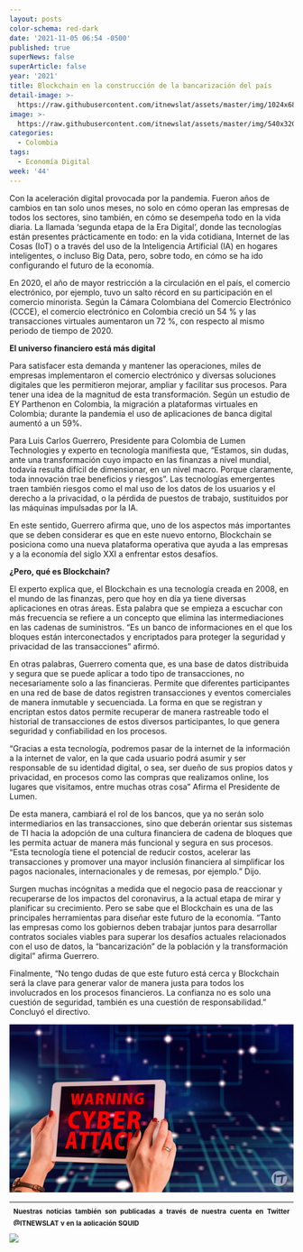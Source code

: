 ```yaml
---
layout: posts
color-schema: red-dark
date: '2021-11-05 06:54 -0500'
published: true
superNews: false
superArticle: false
year: '2021'
title: Blockchain en la construcción de la bancarización del país
detail-image: >-
  https://raw.githubusercontent.com/itnewslat/assets/master/img/1024x680/warning-ciberataque-g.jpg
image: >-
  https://raw.githubusercontent.com/itnewslat/assets/master/img/540x320/warning-ciberataque-p.jpg
categories:
  - Colombia
tags:
  - Economía Digital
week: '44'
---
```

Con la aceleración digital provocada por la pandemia. Fueron años de cambios en tan solo unos meses, no solo en cómo operan las empresas de todos los sectores, sino también, en cómo se desempeña todo en la vida diaria. La llamada ‘segunda etapa de la Era Digital’, donde las tecnologías están presentes prácticamente en todo: en la vida cotidiana, Internet de las Cosas (IoT) o a través del uso de la Inteligencia Artificial (IA) en hogares inteligentes, o incluso Big Data, pero, sobre todo, en cómo se ha ido configurando el futuro de la economía.

En 2020, el año de mayor restricción a la circulación en el país, el comercio electrónico, por ejemplo, tuvo un salto récord en su participación en el comercio minorista. Según la Cámara Colombiana del Comercio Electrónico (CCCE), el comercio electrónico en Colombia creció un 54 % y las transacciones virtuales aumentaron un 72 %, con respecto al mismo periodo de tiempo de 2020.

**El universo financiero está más digital**

Para satisfacer esta demanda y mantener las operaciones, miles de empresas implementaron el comercio electrónico y diversas soluciones digitales que les permitieron mejorar, ampliar y facilitar sus procesos. Para tener una idea de la magnitud de esta transformación. Según un estudio de EY Parthenon en Colombia, la migración a plataformas virtuales en Colombia; durante la pandemia el uso de aplicaciones de banca digital aumentó a un 59%.

Para Luis Carlos Guerrero, Presidente para Colombia de Lumen Technologies y experto en tecnología manifiesta que, “Estamos, sin dudas, ante una transformación cuyo impacto en las finanzas a nivel mundial, todavía resulta difícil de dimensionar, en un nivel macro. Porque claramente, toda innovación trae beneficios y riesgos”. Las tecnologías emergentes traen también riesgos como el mal uso de los datos de los usuarios y el derecho a la privacidad, o la pérdida de puestos de trabajo, sustituidos por las máquinas impulsadas por la IA.

En este sentido, Guerrero afirma que, uno de los aspectos más importantes que se deben considerar es que en este nuevo entorno, Blockchain se posiciona como una nueva plataforma operativa que ayuda a las empresas y a la economía del siglo XXI a enfrentar estos desafíos.

**¿Pero, qué es Blockchain?**

El experto explica que, el Blockchain es una tecnología creada en 2008, en el mundo de las finanzas, pero que hoy en día ya tiene diversas aplicaciones en otras áreas. Esta palabra que se empieza a escuchar con más frecuencia se refiere a un concepto que elimina las intermediaciones en las cadenas de suministros. “Es un banco de informaciones en el que los bloques están interconectados y encriptados para proteger la seguridad y privacidad de las transacciones” afirmó.

En otras palabras, Guerrero comenta que, es una base de datos distribuida y segura que se puede aplicar a todo tipo de transacciones, no necesariamente solo a las financieras. Permite que diferentes participantes en una red de base de datos registren transacciones y eventos comerciales de manera inmutable y secuenciada. La forma en que se registran y encriptan estos datos permite recuperar de manera rastreable todo el historial de transacciones de estos diversos participantes, lo que genera seguridad y confiabilidad en los procesos.

“Gracias a esta tecnología, podremos pasar de la internet de la información a la internet de valor, en la que cada usuario podrá asumir y ser responsable de su identidad digital, o sea, ser dueño de sus propios datos y privacidad, en procesos como las compras que realizamos online, los lugares que visitamos, entre muchas otras cosa” Afirma el Presidente de Lumen.

De esta manera, cambiará el rol de los bancos, que ya no serán solo intermediarios en las transacciones, sino que deberán orientar sus sistemas de TI hacia la adopción de una cultura financiera de cadena de bloques que les permita actuar de manera más funcional y segura en sus procesos. “Esta tecnología tiene el potencial de reducir costos, acelerar las transacciones y promover una mayor inclusión financiera al simplificar los pagos nacionales, internacionales y de remesas, por ejemplo.” Dijo.

Surgen muchas incógnitas a medida que el negocio pasa de reaccionar y recuperarse de los impactos del coronavirus, a la actual etapa de mirar y planificar su crecimiento. Pero se sabe que el Blockchain es una de las principales herramientas para diseñar este futuro de la economía. “Tanto las empresas como los gobiernos deben trabajar juntos para desarrollar contratos sociales viables para superar los desafíos actuales relacionados con el uso de datos, la “bancarización” de la población y la transformación digital” afirma Guerrero.

Finalmente, “No tengo dudas de que este futuro está cerca y Blockchain será la clave para generar valor de manera justa para todos los involucrados en los procesos financieros. La confianza no es solo una cuestión de seguridad, también es una cuestión de responsabilidad.” Concluyó el directivo.

![](https://raw.githubusercontent.com/itnewslat/assets/master/img/540x320/warning-ciberataque-p.jpg)

<table style="height: 42px;" width="569">
<tbody>
<tr>
<td style="text-align: justify;"><sub><strong>Nuestras noticias también son publicadas a través de nuestra cuenta en Twitter <a href="https://twitter.com/itnewslat?lang=es">@ITNEWSLAT</a> y en la aplicación <a href="https://squidapp.co/en/">SQUID</a></strong></sub></td>
</tr>
</tbody>
</table>

<img src="https://tracker.metricool.com/c3po.jpg?hash=56f88a41e39ab42c063cc51676587a04"/>
